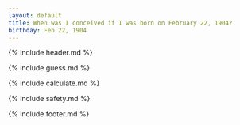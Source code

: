 ```yaml
---
layout: default
title: When was I conceived if I was born on February 22, 1904?
birthday: Feb 22, 1904
---
```


{% include header.md %}

{% include guess.md %}

{% include calculate.md %}

{% include safety.md %}

{% include footer.md %}



